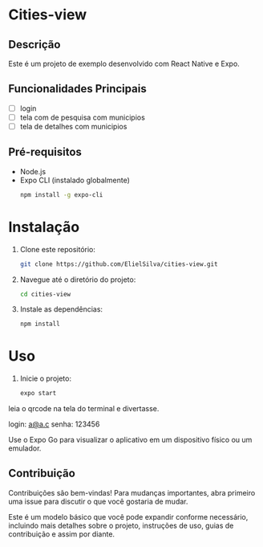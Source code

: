 # Cities-view

## Descrição
Este é um projeto de exemplo desenvolvido com React Native e Expo.

## Funcionalidades Principais
- [ ] login
- [ ] tela com de pesquisa com municipios
- [ ] tela de detalhes com municipios

## Pré-requisitos
- Node.js
- Expo CLI (instalado globalmente)
  ```sh
  npm install -g expo-cli

# Instalação
 1. Clone este repositório:
    ```sh
    git clone https://github.com/ElielSilva/cities-view.git
    ```

2. Navegue até o diretório do projeto:
    ```sh
    cd cities-view
    ```

 3. Instale as dependências:
    ```sh
    npm install
    ```

# Uso
1. Inicie o projeto:
    ```sh
    expo start
    ```
leia o qrcode na tela do terminal e divertasse.

login: a@a.c
senha: 123456

Use o Expo Go para visualizar o aplicativo em um dispositivo físico ou um emulador.

## Contribuição
Contribuições são bem-vindas! Para mudanças importantes, abra primeiro uma issue para discutir o que você gostaria de mudar.


Este é um modelo básico que você pode expandir conforme necessário, incluindo mais detalhes sobre o projeto, instruções de uso, guias de contribuição e assim por diante.





